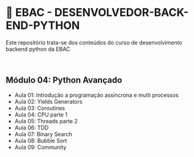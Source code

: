 # 📌 EBAC - DESENVOLVEDOR-BACK-END-PYTHON 
Este repositório trata-se dos conteúdos do curso de desenvolvimento backend python da EBAC

<br>

## Módulo 04: Python Avançado
- Aula 01: Introdução a programação assincrona e multi processos 
- Aula 02: Yields Generators 
- Aula 03: Coroutines 
- Aula 04: CPU parte 1
- Aula 05: Threads parte 2  
- Aula 06: TDD
- Aula 07: Binary Search
- Aula 08: Bubble Sort
- Aula 09: Community
